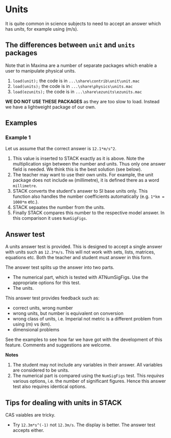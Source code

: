# Units

It is quite common in science subjects to need to accept an answer which has _units_,
for example using \(m/s\).

## The differences between `unit` and `units` packages  ##

Note that in Maxima are a number of separate packages which enable a user to manipulate physical units.

1. `load(unit);` the code is in `...\share\contrib\unit\unit.mac`
2. `load(units);` the code is in `...\share\physics\units.mac`
3. `load(ezunits);` the code is in `...\share\ezunits\ezunits.mac`

**WE DO NOT USE THESE PACKAGES** as they are too slow to load.  Instead we have a lightweight package of our own.

## Examples  ##

### Example 1  ###

Let us assume that the correct answer is `12.1*m/s^2`.

1. This value is inserted to STACK exactly as it is above. Note the multiplication sign between
   the number and units. Thus only one answer field is needed. We think this is the best solution (see below).
2. The teacher may want to use their own units. For example, the unit package does not
   include `mm` (millimetre), it is defined there as a word `millimetre`.
3. STACK converts the student's answer to SI base units only.
   This function also handles the number coefficients automatically (e.g. `1*km = 1000*m` etc.).
4. STACK sepaates the number from the units.
5. Finally STACK compares this number to the respective model answer. In this comparison it uses `NumSigFigs`.

## Answer test  ##

A units answer test is provided.  This is designed to accept a single answer with units such as `12.3*m/s`.  This will not work with sets, lists, matrices, equations etc.  Both the teacher and student must answer in this form.

The answer test splits up the answer into two parts.
  * The numerical part, which is tested with ATNumSigFigs.  Use the appropriate options for this test.
  * The units.

This answer test provides feedback such as:

* correct units, wrong number
* wrong units, but number is equivalent on conversion
* wrong class of units, i.e. Imperial not metric is a different problem from using \(m\) vs \(km\).
* dimensional problems

See the examples to see how far we have got with the development of this feature. Comments and suggestions are welcome.

__Notes__

1. The student may not include any variables in their answer.  All variables are considered to be units.
2. The numerical part is compared using the `NumSigFigs` test.  This *requires* various options, i.e. the number of significant figures.  Hence this answer test also requires identical options.

## Tips for dealing with units in STACK ##

CAS vaiables are tricky.

*  Try `12.3m*s^(-1)` not `12.3m/s`.  The display is better.  The answer test accepts either.
